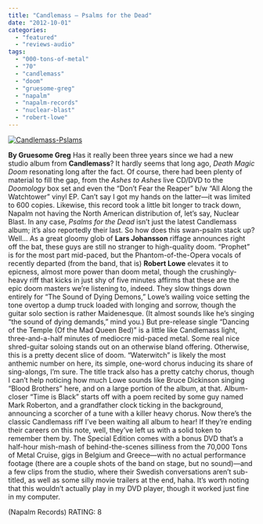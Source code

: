 ```yaml
---
title: "Candlemass – Psalms for the Dead"
date: "2012-10-01"
categories: 
  - "featured"
  - "reviews-audio"
tags: 
  - "000-tons-of-metal"
  - "70"
  - "candlemass"
  - "doom"
  - "gruesome-greg"
  - "napalm"
  - "napalm-records"
  - "nuclear-blast"
  - "robert-lowe"
---
```


[![](http://www.hellbound.ca/wp-content/uploads/2012/10/Candlemass-Pslams.jpg "Candlemass-Pslams")](http://www.hellbound.ca/2012/10/candlemass-psalms-for-the-dead/candlemass-pslams/)

**By Gruesome Greg** Has it really been three years since we had a new studio album from **Candlemass**? It hardly seems that long ago, _Death Magic Doom_ resonating long after the fact. Of course, there had been plenty of material to fill the gap, from the _Ashes to Ashes_ live CD/DVD to the _Doomology_ box set and even the “Don’t Fear the Reaper” b/w “All Along the Watchtower” vinyl EP. Can’t say I got my hands on the latter—it was limited to 600 copies. Likewise, this record took a little bit longer to track down, Napalm not having the North American distribution of, let’s say, Nuclear Blast. In any case, _Psalms for the Dead_ isn’t just the latest Candlemass album; it’s also reportedly their last. So how does this swan-psalm stack up? Well… As a great gloomy glob of **Lars Johansson** riffage announces right off the bat, these guys are still no stranger to high-quality doom. “Prophet” is for the most part mid-paced, but the Phantom-of-the-Opera vocals of recently departed (from the band, that is) **Robert Lowe** elevates it to epicness, almost more power than doom metal, though the crushingly-heavy riff that kicks in just shy of five minutes affirms that these are the epic doom masters we’re listening to, indeed. They slow things down entirely for “The Sound of Dying Demons,” Lowe’s wailing voice setting the tone overtop a dump truck loaded with longing and sorrow, though the guitar solo section is rather Maidenesque. (It almost sounds like he’s singing “the sound of dying demands,” mind you.) But pre-release single “Dancing of the Temple (Of the Mad Queen Bed)” is a little like Candlemass light, three-and-a-half minutes of mediocre mid-paced metal. Some real nice shred-guitar soloing stands out on an otherwise bland offering. Otherwise, this is a pretty decent slice of doom. “Waterwitch” is likely the most anthemic number on here, its simple, one-word chorus inducing its share of sing-alongs, I’m sure. The title track also has a pretty catchy chorus, though I can’t help noticing how much Lowe sounds like Bruce Dickinson singing “Blood Brothers” here, and on a large portion of the album, at that. Album-closer “Time is Black” starts off with a poem recited by some guy named Mark Roberton, and a grandfather clock ticking in the background, announcing a scorcher of a tune with a killer heavy chorus. Now there’s the classic Candlemass riff I’ve been waiting all album to hear! If they’re ending their careers on this note, well, they’ve left us with a solid token to remember them by. The Special Edition comes with a bonus DVD that’s a half-hour mish-mash of behind-the-scenes silliness from the 70,000 Tons of Metal Cruise, gigs in Belgium and Greece—with no actual performance footage (there are a couple shots of the band on stage, but no sound)—and a few clips from the studio, where their Swedish conversations aren’t sub-titled, as well as some silly movie trailers at the end, haha. It’s worth noting that this wouldn’t actually play in my DVD player, though it worked just fine in my computer.

(Napalm Records) RATING: 8
